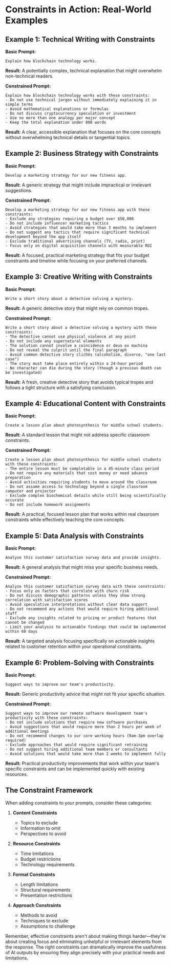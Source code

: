 # Constraints in Action: Real-World Examples

## Example 1: Technical Writing with Constraints

**Basic Prompt:**
```
Explain how blockchain technology works.
```

**Result:** A potentially complex, technical explanation that might overwhelm non-technical readers.

**Constrained Prompt:**
```
Explain how blockchain technology works with these constraints:
- Do not use technical jargon without immediately explaining it in simple terms
- Avoid mathematical explanations or formulas
- Do not discuss cryptocurrency speculation or investment
- Use no more than one analogy per major concept
- Keep the total explanation under 800 words
```

**Result:** A clear, accessible explanation that focuses on the core concepts without overwhelming technical details or tangential topics.

## Example 2: Business Strategy with Constraints

**Basic Prompt:**
```
Develop a marketing strategy for our new fitness app.
```

**Result:** A generic strategy that might include impractical or irrelevant suggestions.

**Constrained Prompt:**
```
Develop a marketing strategy for our new fitness app with these constraints:
- Exclude any strategies requiring a budget over $50,000
- Do not include influencer marketing tactics
- Avoid strategies that would take more than 3 months to implement
- Do not suggest any tactics that require significant technical development beyond the app itself
- Exclude traditional advertising channels (TV, radio, print)
- Focus only on digital acquisition channels with measurable ROI
```

**Result:** A focused, practical marketing strategy that fits your budget constraints and timeline while focusing on your preferred channels.

## Example 3: Creative Writing with Constraints

**Basic Prompt:**
```
Write a short story about a detective solving a mystery.
```

**Result:** A generic detective story that might rely on common tropes.

**Constrained Prompt:**
```
Write a short story about a detective solving a mystery with these constraints:
- The detective cannot use physical violence at any point
- Do not include any supernatural elements
- The solution cannot involve a coincidence or deus ex machina
- Do not reveal the culprit until the final paragraph
- Avoid common detective story clichés (alcoholism, divorce, "one last case")
- The story must take place entirely within a 24-hour period
- No character can die during the story (though a previous death can be investigated)
```

**Result:** A fresh, creative detective story that avoids typical tropes and follows a tight structure with a satisfying conclusion.

## Example 4: Educational Content with Constraints

**Basic Prompt:**
```
Create a lesson plan about photosynthesis for middle school students.
```

**Result:** A standard lesson that might not address specific classroom constraints.

**Constrained Prompt:**
```
Create a lesson plan about photosynthesis for middle school students with these constraints:
- The entire lesson must be completable in a 45-minute class period
- Do not require any materials that cost money or need advance preparation
- Avoid activities requiring students to move around the classroom
- Do not assume access to technology beyond a single classroom computer and projector
- Exclude complex biochemical details while still being scientifically accurate
- Do not include homework assignments
```

**Result:** A practical, focused lesson plan that works within real classroom constraints while effectively teaching the core concepts.

## Example 5: Data Analysis with Constraints

**Basic Prompt:**
```
Analyze this customer satisfaction survey data and provide insights.
```

**Result:** A general analysis that might miss your specific business needs.

**Constrained Prompt:**
```
Analyze this customer satisfaction survey data with these constraints:
- Focus only on factors that correlate with churn risk
- Do not discuss demographic patterns unless they show strong correlation with satisfaction scores
- Avoid speculative interpretations without clear data support
- Do not recommend any actions that would require hiring additional staff
- Exclude any insights related to pricing or product features that cannot be changed
- Limit your analysis to actionable findings that could be implemented within 60 days
```

**Result:** A targeted analysis focusing specifically on actionable insights related to customer retention within your operational constraints.

## Example 6: Problem-Solving with Constraints

**Basic Prompt:**
```
Suggest ways to improve our team's productivity.
```

**Result:** Generic productivity advice that might not fit your specific situation.

**Constrained Prompt:**
```
Suggest ways to improve our remote software development team's productivity with these constraints:
- Do not include solutions that require new software purchases
- Avoid suggestions that would require more than 2 hours per week of additional meetings
- Do not recommend changes to our core working hours (9am-3pm overlap required)
- Exclude approaches that would require significant retraining
- Do not suggest hiring additional team members or consultants
- Avoid solutions that would take more than 2 weeks to implement fully
```

**Result:** Practical productivity improvements that work within your team's specific constraints and can be implemented quickly with existing resources.

## The Constraint Framework

When adding constraints to your prompts, consider these categories:

1. **Content Constraints**
   - Topics to exclude
   - Information to omit
   - Perspectives to avoid

2. **Resource Constraints**
   - Time limitations
   - Budget restrictions
   - Technology requirements

3. **Format Constraints**
   - Length limitations
   - Structural requirements
   - Presentation restrictions

4. **Approach Constraints**
   - Methods to avoid
   - Techniques to exclude
   - Assumptions to challenge

Remember, effective constraints aren't about making things harder—they're about creating focus and eliminating unhelpful or irrelevant elements from the response. The right constraints can dramatically improve the usefulness of AI outputs by ensuring they align precisely with your practical needs and limitations.
